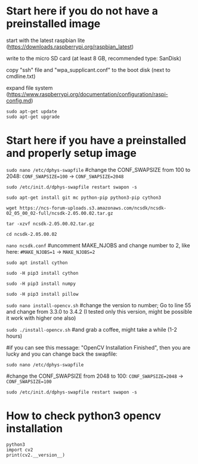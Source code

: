 # Start here if you do not have a preinstalled image
start with the latest raspbian lite (https://downloads.raspberrypi.org/raspbian_latest)

write to the micro SD card (at least 8 GB, recommended type: SanDisk)

copy "ssh" file and "wpa_supplicant.conf" to the boot disk (next to cmdline.txt)

expand file system (https://www.raspberrypi.org/documentation/configuration/raspi-config.md)

```
sudo apt-get update
sudo apt-get upgrade
```

# Start here if you have a preinstalled and properly setup image


`sudo nano /etc/dphys-swapfile`
#change the CONF_SWAPSIZE from 100 to 2048:
`CONF_SWAPSIZE=100` ->	  `CONF_SWAPSIZE=2048`

```
sudo /etc/init.d/dphys-swapfile restart swapon -s

sudo apt-get install git mc python-pip python3-pip cython3

wget https://ncs-forum-uploads.s3.amazonaws.com/ncsdk/ncsdk-02_05_00_02-full/ncsdk-2.05.00.02.tar.gz

tar -xzvf ncsdk-2.05.00.02.tar.gz

cd ncsdk-2.05.00.02
```

`nano ncsdk.conf`
#uncomment MAKE_NJOBS and change number to 2, like here:
`#MAKE_NJOBS=1` -> `MAKE_NJOBS=2`

```
sudo apt install cython

sudo -H pip3 install cython

sudo -H pip3 install numpy

sudo -H pip3 install pillow
```

`sudo nano install-opencv.sh`
#change the version to number; Go to line 55 and change from 3.3.0 to 3.4.2 (I tested only this version, might be possible it work with higher one also)

`sudo ./install-opencv.sh`
#and grab a coffee, might take a while (1-2 hours)

#if you can see this message: "OpenCV Installation Finished", then you are lucky and you can change back the swapfile:

`sudo nano /etc/dphys-swapfile`

#change the CONF_SWAPSIZE from 2048 to 100:
`CONF_SWAPSIZE=2048` ->	  `CONF_SWAPSIZE=100`

`sudo /etc/init.d/dphys-swapfile restart swapon -s`


# How to check python3 opencv installation
```
python3
import cv2
print(cv2.__version__)
```
